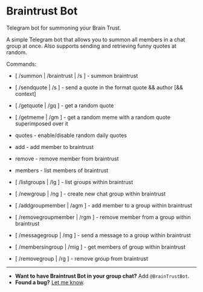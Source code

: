 # Braintrust Bot
Telegram bot for summoning your Brain Trust.

A simple Telegram bot that allows you to summon all members in a chat group at once. Also supports sending and retrieving funny quotes at random. 

Commands:
- [ /summon | /braintrust | /s ] - summon braintrust

- [ /sendquote | /s ] - send a quote in the format quote && author [&& context]
- [ /getquote | /gq ] - get a random quote
- [ /getmeme | /gm ] - get a random meme with a random quote superimposed over it
- quotes - enable/disable random daily quotes
- add - add member to braintrust
- remove - remove member from braintrust
- members - list members of braintrust
- [ /listgroups | /lg ] - list groups within braintrust
- [ /newgroup | /ng ] - create new chat group within braintrust
- [ /addgroupmember | /agm ] - add member to a group within braintrust
- [ /removegroupmember | /rgm ] - remove member from a group within braintrust
- [ /messagegroup | /mg ] - send a message to a group within braintrust
- [ /membersingroup | /mig ] - get members of group within braintrust
- [ /removegroup | /rg ] - remove group from braintrust

----
- **Want to have Braintrust Bot in your group chat?** Add `@BrainTrustBot`.
- **Found a bug?** [Let me know](https://github.com/terabyte128/braintrust-bot/issues).

